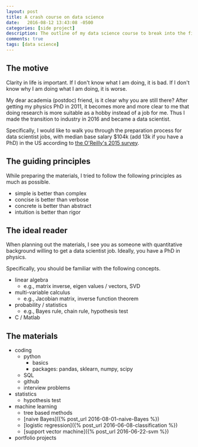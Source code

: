 ```yaml
---
layout: post
title: A crash course on data science
date:   2016-08-12 13:43:08 -0500
categories: [side project]
description: The outline of my data science course to break into the field.
comments: true
tags: [data science]
---
```


## The motive

Clarity in life is important. If I don't know what I am doing, it is bad.
If I don't know why I am doing what I am doing, it is worse.

My dear academia (postdoc) friend, is it clear why you are still there?
After getting my physics PhD in 2011, it becomes more and more clear to 
me that doing research is more suitable as a hobby instead of a job for me.
Thus I made the transition to industry in 2016 and became a data scientist.

Specifically, I would like to walk you through the preparation process for
data scientist jobs, with median base salary $104k (add 13k if you have a PhD) in the US according to [the O'Reilly's 2015 survey](https://www.oreilly.com/ideas/2015-data-science-salary-survey/). 

## The guiding principles

While preparing the materials, I tried to follow the following principles as much as possible.

* simple is better than complex
* concise is better than verbose
* concrete is better than abstract
* intuition is better than rigor

## The ideal reader

When planning out the materials, I see you as someone with quantitative background willing to get a data scientist job. 
Ideally, you have a PhD in physics.

Specifically, you should be familiar with the following concepts. 

* linear algebra
    * e.g., matrix inverse, eigen values / vectors, SVD
* multi-variable calculus
    * e.g., Jacobian matrix, inverse function theorem
* probability / statistics 
    * e.g., Bayes rule, chain rule, hypothesis test
* C / Matlab

## The materials

* coding
    * python
        * basics
        * packages: pandas, sklearn, numpy, scipy
    * SQL
    * github
    * interview problems
* statistics
    * hypothesis test
* machine learning
    * tree based methods
    * [naive Bayes]({% post_url 2016-08-01-naive-Bayes %})
    * [logistic regression]({% post_url 2016-06-08-classification %})
    * [support vector machine]({% post_url 2016-06-22-svm %})
* portfolio projects
